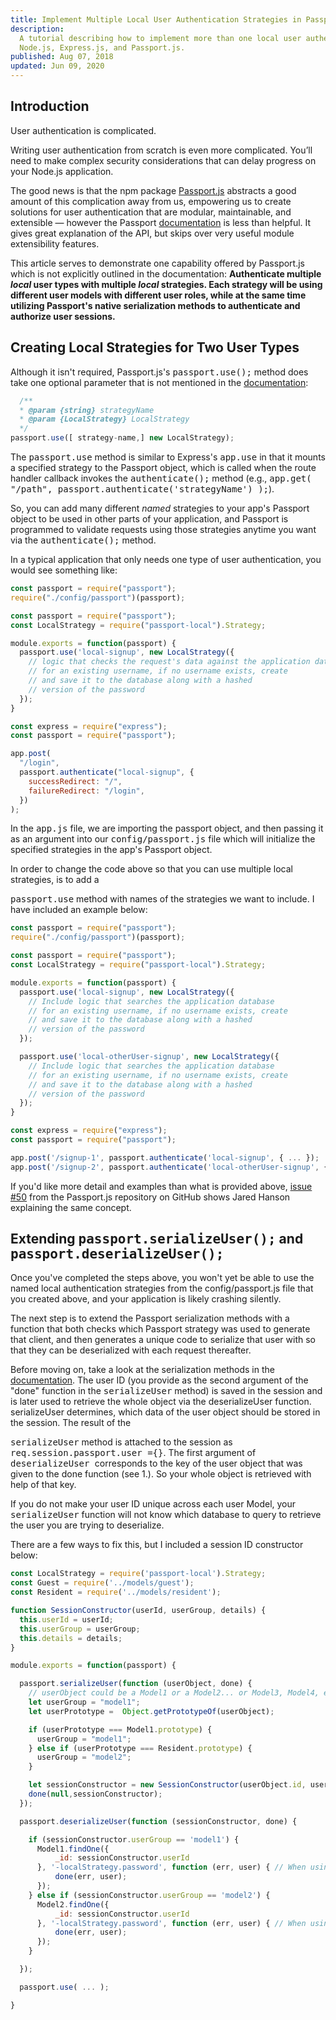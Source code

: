 ```yaml
---
title: Implement Multiple Local User Authentication Strategies in Passport.js
description:
  A tutorial describing how to implement more than one local user authentication strategy using
  Node.js, Express.js, and Passport.js.
published: Aug 07, 2018
updated: Jun 09, 2020
---
```


## Introduction

User authentication is complicated.

Writing user authentication from scratch is even more complicated. You’ll need to make complex
security considerations that can delay progress on your Node.js application.

The good news is that the npm package [Passport.js](https://github.com/jaredhanson/passport)
abstracts a good amount of this complication away from us, empowering us to create solutions for
user authentication that are modular, maintainable, and extensible — however the Passport
[documentation](http://www.passportjs.org/docs/authenticate/) is less than helpful. It gives great
explanation of the API, but skips over very useful module extensibility features.

This article serves to demonstrate one capability offered by Passport.js which is not explicitly
outlined in the documentation: **Authenticate multiple _local_ user types with multiple _local_
strategies. Each strategy will be using different user models with different user roles, while at
the same time utilizing Passport's native serialization methods to authenticate and authorize user
sessions.**

## Creating Local Strategies for Two User Types

Although it isn't required, Passport.js's <kbd>passport.use();</kbd> method does take one optional
parameter that is not mentioned in the [documentation](http://www.passportjs.org/docs/configure/):

```js
  /**
  * @param {string} strategyName
  * @param {LocalStrategy} LocalStrategy
  */
passport.use([ strategy-name,] new LocalStrategy);
```

The <kbd>passport.use</kbd> method is similar to Express's <kbd>app.use</kbd> in that it mounts a
specified strategy to the Passport object, which is called when the route handler callback invokes
the <kbd>authenticate();</kbd> method (e.g., <kbd>app.get( "/path",
passport.authenticate('strategyName') );</kbd>).

So, you can add many different _named_ strategies to your app's Passport object to be used in other
parts of your application, and Passport is programmed to validate requests using those strategies
anytime you want via the <kbd>authenticate();</kbd> method.

In a typical application that only needs one type of user authentication, you would see something
like:

```js
const passport = require("passport");
require("./config/passport")(passport);
```

```js
const passport = require("passport");
const LocalStrategy = require("passport-local").Strategy;

module.exports = function(passport) {
  passport.use('local-signup', new LocalStrategy({
    // logic that checks the request's data against the application database
    // for an existing username, if no username exists, create
    // and save it to the database along with a hashed
    // version of the password
  });
}
```

```js
const express = require("express");
const passport = require("passport");

app.post(
  "/login",
  passport.authenticate("local-signup", {
    successRedirect: "/",
    failureRedirect: "/login",
  })
);
```

In the <kbd>app.js</kbd> file, we are importing the passport object, and then passing it as an
argument into our <kbd>config/passport.js</kbd> file which will initialize the specified strategies
in the app's Passport object.

In order to change the code above so that you can use multiple local strategies, is to add a

<kbd>passport.use</kbd> method with names of the strategies we want to include. I
have included an example below:

```js
const passport = require("passport");
require("./config/passport")(passport);
```

```js
const passport = require("passport");
const LocalStrategy = require("passport-local").Strategy;

module.exports = function(passport) {
  passport.use('local-signup', new LocalStrategy({
    // Include logic that searches the application database
    // for an existing username, if no username exists, create
    // and save it to the database along with a hashed
    // version of the password
  });

  passport.use('local-otherUser-signup', new LocalStrategy({
    // Include logic that searches the application database
    // for an existing username, if no username exists, create
    // and save it to the database along with a hashed
    // version of the password
  });
}
```

```js
const express = require("express");
const passport = require("passport");

app.post('/signup-1', passport.authenticate('local-signup', { ... });
app.post('/signup-2', passport.authenticate('local-otherUser-signup', { ... });
```

If you'd like more detail and examples than what is provided above,
[issue #50](https://github.com/jaredhanson/passport/issues/50) from the Passport.js repository on
GitHub shows Jared Hanson explaining the same concept.

## Extending <kbd>passport.serializeUser();</kbd> and <kbd>passport.deserializeUser();</kbd>

Once you've completed the steps above, you won't yet be able to use the named local authentication
strategies from the config/passport.js file that you created above, and your application is likely
crashing silently.

The next step is to extend the Passport serialization methods with a function that both checks which
Passport strategy was used to generate that client, and then generates a unique code to serialize
that user with so that they can be deserialized with each request thereafter.

Before moving on, take a look at the serialization methods in the
[documentation](http://www.passportjs.org/docs/configure/). The user ID (you provide as the second
argument of the "done" function in the <kbd>serializeUser</kbd> method) is saved in the session and
is later used to retrieve the whole object via the deserializeUser function. serializeUser
determines, which data of the user object should be stored in the session. The result of the

<kbd>serializeUser</kbd> method is attached to the session as
<kbd>req.session.passport.user ={}</kbd>. The first argument of <kbd>
  deserializeUser
</kbd> corresponds to the key of the user object that was given to the done function
(see 1.). So your whole object is retrieved with help of that key.

If you do not make your user ID unique across each user Model, your <kbd>serializeUser</kbd>
function will not know which database to query to retrieve the user you are trying to deserialize.

There are a few ways to fix this, but I included a session ID constructor below:

```js
const LocalStrategy = require('passport-local').Strategy;
const Guest = require('../models/guest');
const Resident = require('../models/resident');

function SessionConstructor(userId, userGroup, details) {
  this.userId = userId;
  this.userGroup = userGroup;
  this.details = details;
}

module.exports = function(passport) {

  passport.serializeUser(function (userObject, done) {
    // userObject could be a Model1 or a Model2... or Model3, Model4, etc.
    let userGroup = "model1";
    let userPrototype =  Object.getPrototypeOf(userObject);

    if (userPrototype === Model1.prototype) {
      userGroup = "model1";
    } else if (userPrototype === Resident.prototype) {
      userGroup = "model2";
    }

    let sessionConstructor = new SessionConstructor(userObject.id, userGroup, '');
    done(null,sessionConstructor);
  });

  passport.deserializeUser(function (sessionConstructor, done) {

    if (sessionConstructor.userGroup == 'model1') {
      Model1.findOne({
          _id: sessionConstructor.userId
      }, '-localStrategy.password', function (err, user) { // When using string syntax, prefixing a path with - will flag that path as excluded.
          done(err, user);
      });
    } else if (sessionConstructor.userGroup == 'model2') {
      Model2.findOne({
          _id: sessionConstructor.userId
      }, '-localStrategy.password', function (err, user) { // When using string syntax, prefixing a path with - will flag that path as excluded.
          done(err, user);
      });
    }

  });

  passport.use( ... );

}
```
